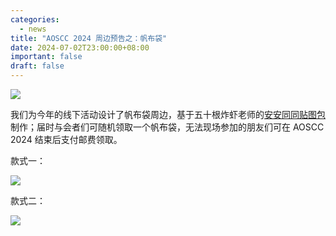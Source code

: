 ```yaml
---
categories:
  - news
title: "AOSCC 2024 周边预告之：帆布袋"
date: 2024-07-02T23:00:00+08:00
important: false
draft: false
---
```

![](/assets/news/canvas-bag.png)

我们为今年的线下活动设计了帆布袋周边，基于五十根炸虾老师的[安安同同贴图包](https://t.me/addstickers/AnAnTongTong)制作；届时与会者们可随机领取一个帆布袋，无法现场参加的朋友们可在 AOSCC 2024 结束后支付邮费领取。

款式一：

![](/assets/news/canvas-bag-1.jpg)

款式二：

![](/assets/news/canvas-bag-2.jpg)
